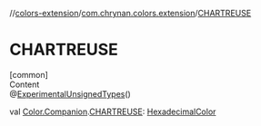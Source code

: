 //[colors-extension](../../index.md)/[com.chrynan.colors.extension](index.md)/[CHARTREUSE](-c-h-a-r-t-r-e-u-s-e.md)



# CHARTREUSE  
[common]  
Content  
@[ExperimentalUnsignedTypes](https://kotlinlang.org/api/latest/jvm/stdlib/kotlin/-experimental-unsigned-types/index.html)()  
  
val [Color.Companion](../../../colors-core/colors-core/com.chrynan.colors/-color/-companion/index.md).[CHARTREUSE](-c-h-a-r-t-r-e-u-s-e.md): [HexadecimalColor](../../../colors-core/colors-core/com.chrynan.colors/-hexadecimal-color/index.md)  



